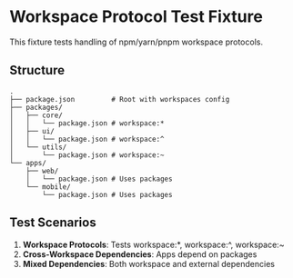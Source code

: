 # Workspace Protocol Test Fixture

This fixture tests handling of npm/yarn/pnpm workspace protocols.

## Structure

```
.
├── package.json         # Root with workspaces config
├── packages/
│   ├── core/
│   │   └── package.json # workspace:*
│   ├── ui/
│   │   └── package.json # workspace:^
│   └── utils/
│       └── package.json # workspace:~
└── apps/
    ├── web/
    │   └── package.json # Uses packages
    └── mobile/
        └── package.json # Uses packages
```

## Test Scenarios

1. **Workspace Protocols**: Tests workspace:*, workspace:^, workspace:~
2. **Cross-Workspace Dependencies**: Apps depend on packages
3. **Mixed Dependencies**: Both workspace and external dependencies
